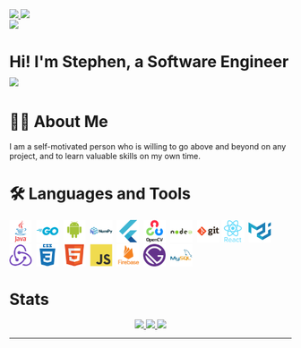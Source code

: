 <div>
  <!--<img src="https://user-images.githubusercontent.com/10020" width="175"/>-->
  <div id="badges">
    <a href="https://www.linkedin.com/in/chukuemeka-eke">
      <img src="https://img.shields.io/badge/LinkedIn-blue"/>
    </a>
    <a href="https://www.twitter.com/Brainiac999">
      <img src="https://img.shields.io/badge/Twitter-blue"/>
    </a>
    <br><img src="https://komarev.com/ghpvc/?username=steve-mir"/>
    <h1>
      Hi! I'm Stephen, a Software Engineer
      <img src="https://media.giphy.com/media/hvRJCLFzcasrR4ia7z/giphy.gif" height=50>
    </h1>
  </div>
</div>

# :man_technologist: About Me

I am a self-motivated person who is willing to go above and beyond on any project, and to learn valuable skills on my own time.

# :hammer_and_wrench: Languages and Tools


<div>
  <img src="https://github.com/devicons/devicon/blob/master/icons/java/java-original-wordmark.svg" title="Java" alt="Java" width="40" height="40"/>&nbsp;
  <img src="https://github.com/devicons/devicon/blob/1119b9f84c0290e0f0b38982099a2bd027a48bf1/icons/go/go-original-wordmark.svg" title="Numpy" alt="Numpy" width="40" height="40"/>&nbsp;
  <img src="https://github.com/devicons/devicon/blob/1119b9f84c0290e0f0b38982099a2bd027a48bf1/icons/android/android-original-wordmark.svg" title="Android" alt="Android" width="40" height="40"/>&nbsp;
 <img src="https://github.com/devicons/devicon/blob/1119b9f84c0290e0f0b38982099a2bd027a48bf1/icons/numpy/numpy-original-wordmark.svg" title="Numpy" alt="Numpy" width="40" height="40"/>&nbsp;
<img src="https://github.com/devicons/devicon/blob/1119b9f84c0290e0f0b38982099a2bd027a48bf1/icons/flutter/flutter-original.svg" title="Flutter" alt="Flutter" width="40" height="40"/>&nbsp;
  <img src="https://github.com/devicons/devicon/blob/1119b9f84c0290e0f0b38982099a2bd027a48bf1/icons/opencv/opencv-original-wordmark.svg" title="OpenCV" alt="OpenCV" width="40" height="40"/>&nbsp;
  <img src="https://github.com/devicons/devicon/blob/master/icons/nodejs/nodejs-original-wordmark.svg" title="NodeJS" alt="NodeJS" width="40" height="40"/>&nbsp;
  <img src="https://github.com/devicons/devicon/blob/master/icons/git/git-original-wordmark.svg" title="Git" **alt="Git" width="40" height="40"/>
  <img src="https://github.com/devicons/devicon/blob/master/icons/react/react-original-wordmark.svg" title="React" alt="React" width="40" height="40"/>&nbsp;
  <img src="https://github.com/devicons/devicon/blob/master/icons/materialui/materialui-original.svg" title="Material UI" alt="Material UI" width="40" height="40"/>&nbsp;
  <img src="https://github.com/devicons/devicon/blob/master/icons/redux/redux-original.svg" title="Redux" alt="Redux " width="40" height="40"/>&nbsp;
  <img src="https://github.com/devicons/devicon/blob/master/icons/css3/css3-plain-wordmark.svg"  title="CSS3" alt="CSS" width="40" height="40"/>&nbsp;
  <img src="https://github.com/devicons/devicon/blob/master/icons/html5/html5-original.svg" title="HTML5" alt="HTML" width="40" height="40"/>&nbsp;
  <img src="https://github.com/devicons/devicon/blob/master/icons/javascript/javascript-original.svg" title="JavaScript" alt="JavaScript" width="40" height="40"/>&nbsp;
  <img src="https://github.com/devicons/devicon/blob/master/icons/firebase/firebase-plain-wordmark.svg" title="Firebase" alt="Firebase" width="40" height="40"/>&nbsp;
  <img src="https://github.com/devicons/devicon/blob/master/icons/gatsby/gatsby-original.svg" title="Gatsby"  alt="Gatsby" width="40" height="40"/>&nbsp;
  <img src="https://github.com/devicons/devicon/blob/master/icons/mysql/mysql-original-wordmark.svg" title="MySQL"  alt="MySQL" width="40" height="40"/>&nbsp;
</div>

# Stats
<div align='center'>
<a href="https://github.com/mmpacker/github-readme-stats">
    <img height=200 src="https://github-readme-stats.vercel.app/api?username=steve-mir&theme=vision-friendly-dark">
  </a>
  <a href="https://git.io/streak-stats">
    <img height=200 src="http://github-readme-streak-stats.herokuapp.com?user=steve-mir&theme=dark&background=000000">
  </a>
  <a href="https://github.com/mmpacker/github-reademe-stats">
    <img height=200 src="https://github-readme-stats.vercel.app/api/top-langs/?username=steve-mir&theme=vision-friendly-dark">
  </a>
</div>

<hr/>

 <!--<a href="https://github.com/mmpacker/github-readme-stats">
    <img height=200 src="https://github-readme-stats.vercel.app/api?username=steve-mir&theme=vision-friendly-dark>
  </a>&nbsp&nbsp
  <a href="https://git.io/streak-stats">
    <img height=200 src="https://githbu-readme-streak-stats.herukoapp.com?user=steve-mir">
  </a>
  <a href="https://github.com/mmpacker/github-reademe-stats">
    <img height=200 src="https://github-readme-stats.vercel.app/api/top-langs/?username=steve-mir&theme=vision-friendly-dark>
  </a>-->

<!--
### Hi there 👋

**steve-mir/steve-mir** is a ✨ _special_ ✨ repository because its `README.md` (this file) appears on your GitHub profile.

Here are some ideas to get you started:

- 🔭 I’m currently working on ...
- 🌱 I’m currently learning ...
- 👯 I’m looking to collaborate on ...
- 🤔 I’m looking for help with ...
- 💬 Ask me about ...
- 📫 How to reach me: ...
- 😄 Pronouns: ...
- ⚡ Fun fact: ...
-->
